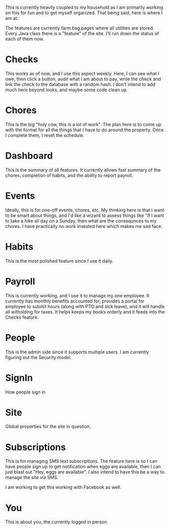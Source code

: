 This is currently heavily coupled to my household as I am primarily working on this for fun and to get myself organized. That being said, here is where I am at.

The features are currently farm.bsg.pages where all utilities are stored. Every Java class there is a "feature" of the site. I'll run down the status of each of them now.

# Checks

This works as of now, and I use this aspect weekly. Here, I can see what I owe, then click a button, audit what I am about to pay, write the check and link the check to the database with a random hash. I don't intend to add much here beyond looks, and maybe some code clean up.

# Chores

This is the big "holy cow, this is a lot of work". The plan here is to come up with the format for all the things that I have to do around the property. Once I complete them, I reset the schedule.

# Dashboard

This is the summary of all features. It currently allows fast summary of the chores, completion of habits, and the ability to report payroll.

# Events

Ideally, this is for one-off events, chores, etc. My thinking here is that I want to be smart about things, and I'd like a wizard to assess things like "If I want to take a hike all day on a Sunday, then what are the consequnces to my chores. I have practically no work invested here which makes me sad face.

# Habits

This is the most polished feature since I use it daily.

# Payroll

This is currently working, and I use it to manage my one employee. It currently has monthly benefits accounted for, provides a portal for employee to submit hours (along with PTO and sick leave), and it will handle all witholding for taxes. It helps keeps my books orderly and it feeds into the Checks feature.

# People

This is the admin side since it supports multiple users. I am currently figuring out the Security model.

# SignIn

How people sign in

# Site

Global properties for the site in question.

# Subscriptions

This is for managing SMS text subscriptions. The feature here is so I can have people sign up to get notification when eggs are available, then I can just blast out "Hey, eggs are available". I also intend to have this be a way to manage the site via SMS.

I am working to get this working with Facebook as well.

# You

This is about you, the currently logged in person.
